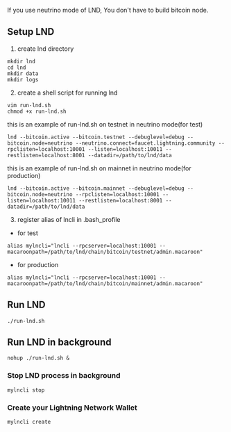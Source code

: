 If you use neutrino mode of LND, You don't have to build bitcoin node.

## Setup LND
1. create lnd directory
```
mkdir lnd
cd lnd
mkdir data
mkdir logs
```

2. create a shell script for running lnd
```
vim run-lnd.sh
chmod +x run-lnd.sh
```

this is an example of run-lnd.sh on testnet in neutrino mode(for test)
```
lnd --bitcoin.active --bitcoin.testnet --debuglevel=debug --bitcoin.node=neutrino --neutrino.connect=faucet.lightning.community --rpclisten=localhost:10001 --listen=localhost:10011 --restlisten=localhost:8001 --datadir=/path/to/lnd/data
```

this is an example of run-lnd.sh on mainnet in neutrino mode(for production)
```
lnd --bitcoin.active --bitcoin.mainnet --debuglevel=debug --bitcoin.node=neutrino --rpclisten=localhost:10001 --listen=localhost:10011 --restlisten=localhost:8001 --datadir=/path/to/lnd/data
```

3. register alias of lncli in .bash_profile

* for test
```
alias mylncli="lncli --rpcserver=localhost:10001 --macaroonpath=/path/to/lnd/chain/bitcoin/testnet/admin.macaroon"
```

* for production
```
alias mylncli="lncli --rpcserver=localhost:10001 --macaroonpath=/path/to/lnd/chain/bitcoin/mainnet/admin.macaroon"
```

## Run LND
```
./run-lnd.sh
```

## Run LND in background
```
nohup ./run-lnd.sh &
```

### Stop LND process in background
```
mylncli stop
```

### Create your Lightning Network Wallet
```
mylncli create
```
